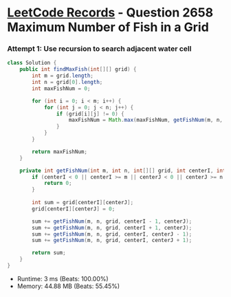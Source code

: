 # [LeetCode Records](../../README.md) - Question 2658 Maximum Number of Fish in a Grid

### Attempt 1: Use recursion to search adjacent water cell
```java
class Solution {
    public int findMaxFish(int[][] grid) {
        int m = grid.length;
        int n = grid[0].length;
        int maxFishNum = 0;

        for (int i = 0; i < m; i++) {
            for (int j = 0; j < n; j++) {
                if (grid[i][j] != 0) {
                    maxFishNum = Math.max(maxFishNum, getFishNum(m, n, grid, i, j));
                }
            }
        }

        return maxFishNum;
    }

    private int getFishNum(int m, int n, int[][] grid, int centerI, int centerJ) {
        if (centerI < 0 || centerI >= m || centerJ < 0 || centerJ >= n || grid[centerI][centerJ] == 0) {
            return 0;
        }
        
        int sum = grid[centerI][centerJ];
        grid[centerI][centerJ] = 0;

        sum += getFishNum(m, n, grid, centerI - 1, centerJ);
        sum += getFishNum(m, n, grid, centerI + 1, centerJ);
        sum += getFishNum(m, n, grid, centerI, centerJ - 1);
        sum += getFishNum(m, n, grid, centerI, centerJ + 1);

        return sum;
    }
}
```
- Runtime: 3 ms (Beats: 100.00%)
- Memory: 44.88 MB (Beats: 55.45%)

<br>
